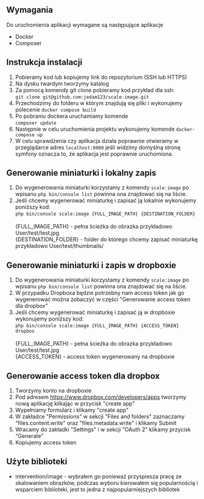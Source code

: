 ## Wymagania

Do uruchomienia aplikacji wymagane są następujące aplikacje

- Docker
- Composer

## Instrukcja instalacji

1. Pobieramy kod lub kopiujemy link do repozytorium (SSH lub HTTPS)
2. Na dysku twardym tworzymy katalog
3. Za pomocą komendy git clone pobieramy kod przykład dla ssh:<br>`git clone git@github.com:jedam123/scale-image.git`
4. Przechodzimy do folderu w którym znajdują się pliki i wykonujemy polecenie `docker compose build`
5. Po pobraniu dockera uruchamiamy komende <br>`composer update`
6. Następnie w celu uruchomienia projektu wykonujemy komende `docker-compose up`
7. W celu sprawdzenia czy aplikacja działa poprawnie otwieramy w przeglądarce adres `localhost:8080` jeśli widzimy
   domyślną stronę symfony oznacza to, że aplikacja jest poprawnie uruchomiona.

## Generowanie miniaturki i lokalny zapis

1. Do wygenerowania miniaturki korzystamy z komendy `scale:image` po wpisanu `php bin/console list` powinna ona
   znajdować się na liście.
2. Jeśli chcemy wygenerować miniaturkę i zapisać ją lokalnie wykonujemy poniższy
   kod:<br>`php bin/console scale:image {FULL_IMAGE_PATH} {DESTINATION_FOLDER}`<br><br>{FULL_IMAGE_PATH} - pełna ścieżka
   do obrazka przykładowo User/test/test.jpg<br>{DESTINATION_FOLDER} - folder do którego chcemy zapisać miniaturkę
   przykładowo User/test/thumbnails/

## Generowanie miniaturki i zapis w dropboxie

1. Do wygenerowania miniaturki korzystamy z komendy `scale:image` po wpisanu `php bin/console list` powinna ona
   znajdować się na liście.
2. W przypadku Dropboxa będzie potrzebny nam access token jak go wygenerować można zobaczyć w części "Generowanie access
   token dla dropbox"
3. Jeśli chcemy wygenerować miniaturkę i zapisać ją w dropboxie wykonujemy poniższy
   kod:<br>`php bin/console scale:image {FULL_IMAGE_PATH} {ACCESS_TOKEN} dropbox`<br><br>{FULL_IMAGE_PATH} - pełna
   ścieżka do obrazka przykładowo User/test/test.jpg<br>{ACCESS_TOKEN} - access token wygenerowany na dropboxie

## Generowanie access token dla dropbox

1. Tworzymy konto na dropboxie
2. Pod adresem https://www.dropbox.com/developers/apps tworzymy nową aplikację klikając w przycisk "create app"
3. Wypełniamy formularz i klikamy "create app"
4. W zakładce "Permissions" w sekcji "Files and folders" zaznaczamy "files.content.write" oraz "files.metadata.write" i
   klikamy Submit
5. Wracamy do zakładki "Settings" i w sekcji "OAuth 2" klikamy przycisk "Generate"
6. Kopiujemy access token

## Użyte biblioteki

- intervention/image - wybrałem go ponieważ przyspiesza pracę ze skalowaniem obrazków, podczas wyboru kierowałem się
  popularnością i wsparciem biblioteki, jest to jedna z najpopularniejszych bibliotek